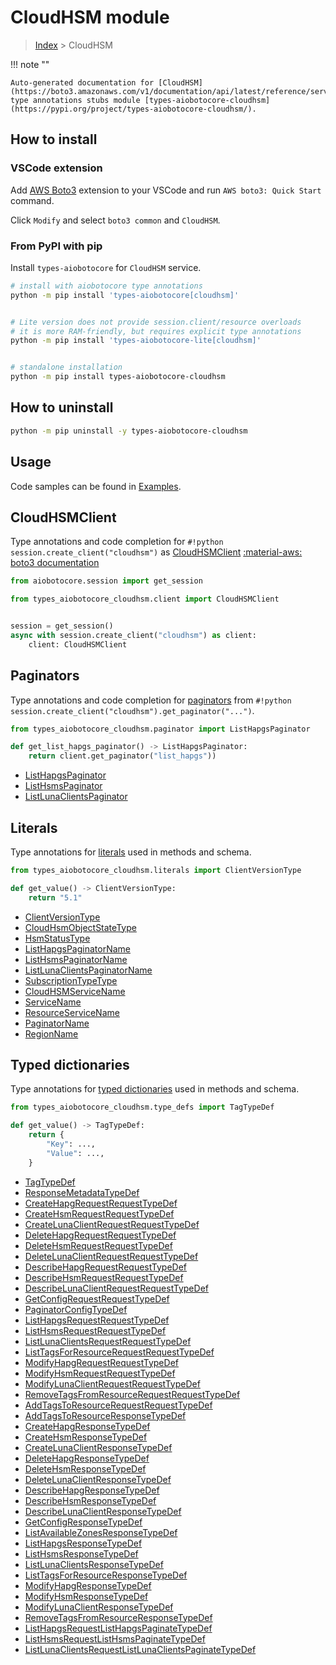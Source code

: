 # CloudHSM module

> [Index](../README.md) > CloudHSM


!!! note ""

    Auto-generated documentation for [CloudHSM](https://boto3.amazonaws.com/v1/documentation/api/latest/reference/services/cloudhsm.html#CloudHSM)
    type annotations stubs module [types-aiobotocore-cloudhsm](https://pypi.org/project/types-aiobotocore-cloudhsm/).

## How to install

### VSCode extension

Add [AWS Boto3](https://marketplace.visualstudio.com/items?itemName=Boto3typed.boto3-ide)
extension to your VSCode and run `AWS boto3: Quick Start` command.

Click `Modify` and select `boto3 common` and `CloudHSM`.

### From PyPI with pip

Install `types-aiobotocore` for `CloudHSM` service.

```bash
# install with aiobotocore type annotations
python -m pip install 'types-aiobotocore[cloudhsm]'


# Lite version does not provide session.client/resource overloads
# it is more RAM-friendly, but requires explicit type annotations
python -m pip install 'types-aiobotocore-lite[cloudhsm]'


# standalone installation
python -m pip install types-aiobotocore-cloudhsm
```



## How to uninstall

```bash
python -m pip uninstall -y types-aiobotocore-cloudhsm
```

## Usage

Code samples can be found in [Examples](./usage.md).

## CloudHSMClient

Type annotations and code completion for  `#!python session.create_client("cloudhsm")` as [CloudHSMClient](./client.md)
[:material-aws: boto3 documentation](https://boto3.amazonaws.com/v1/documentation/api/latest/reference/services/cloudhsm.html#CloudHSM.Client)

```python title="Usage example"
from aiobotocore.session import get_session

from types_aiobotocore_cloudhsm.client import CloudHSMClient


session = get_session()
async with session.create_client("cloudhsm") as client:
    client: CloudHSMClient
```


## Paginators

Type annotations and code completion for
[paginators](./paginators.md)
from `#!python session.create_client("cloudhsm").get_paginator("...")`.

```python title="Usage example"
from types_aiobotocore_cloudhsm.paginator import ListHapgsPaginator

def get_list_hapgs_paginator() -> ListHapgsPaginator:
    return client.get_paginator("list_hapgs"))
```

- [ListHapgsPaginator](./paginators.md#listhapgspaginator)
- [ListHsmsPaginator](./paginators.md#listhsmspaginator)
- [ListLunaClientsPaginator](./paginators.md#listlunaclientspaginator)








## Literals

Type annotations for [literals](./literals.md) used in methods and schema.

```python title="Usage example"
from types_aiobotocore_cloudhsm.literals import ClientVersionType

def get_value() -> ClientVersionType:
    return "5.1"
```

- [ClientVersionType](./literals.md#clientversiontype)
- [CloudHsmObjectStateType](./literals.md#cloudhsmobjectstatetype)
- [HsmStatusType](./literals.md#hsmstatustype)
- [ListHapgsPaginatorName](./literals.md#listhapgspaginatorname)
- [ListHsmsPaginatorName](./literals.md#listhsmspaginatorname)
- [ListLunaClientsPaginatorName](./literals.md#listlunaclientspaginatorname)
- [SubscriptionTypeType](./literals.md#subscriptiontypetype)
- [CloudHSMServiceName](./literals.md#cloudhsmservicename)
- [ServiceName](./literals.md#servicename)
- [ResourceServiceName](./literals.md#resourceservicename)
- [PaginatorName](./literals.md#paginatorname)
- [RegionName](./literals.md#regionname)




## Typed dictionaries

Type annotations for [typed dictionaries](./type_defs.md) used in methods and schema.

```python title="Usage example"
from types_aiobotocore_cloudhsm.type_defs import TagTypeDef

def get_value() -> TagTypeDef:
    return {
        "Key": ...,
        "Value": ...,
    }
```

- [TagTypeDef](./type_defs.md#tagtypedef)
- [ResponseMetadataTypeDef](./type_defs.md#responsemetadatatypedef)
- [CreateHapgRequestRequestTypeDef](./type_defs.md#createhapgrequestrequesttypedef)
- [CreateHsmRequestRequestTypeDef](./type_defs.md#createhsmrequestrequesttypedef)
- [CreateLunaClientRequestRequestTypeDef](./type_defs.md#createlunaclientrequestrequesttypedef)
- [DeleteHapgRequestRequestTypeDef](./type_defs.md#deletehapgrequestrequesttypedef)
- [DeleteHsmRequestRequestTypeDef](./type_defs.md#deletehsmrequestrequesttypedef)
- [DeleteLunaClientRequestRequestTypeDef](./type_defs.md#deletelunaclientrequestrequesttypedef)
- [DescribeHapgRequestRequestTypeDef](./type_defs.md#describehapgrequestrequesttypedef)
- [DescribeHsmRequestRequestTypeDef](./type_defs.md#describehsmrequestrequesttypedef)
- [DescribeLunaClientRequestRequestTypeDef](./type_defs.md#describelunaclientrequestrequesttypedef)
- [GetConfigRequestRequestTypeDef](./type_defs.md#getconfigrequestrequesttypedef)
- [PaginatorConfigTypeDef](./type_defs.md#paginatorconfigtypedef)
- [ListHapgsRequestRequestTypeDef](./type_defs.md#listhapgsrequestrequesttypedef)
- [ListHsmsRequestRequestTypeDef](./type_defs.md#listhsmsrequestrequesttypedef)
- [ListLunaClientsRequestRequestTypeDef](./type_defs.md#listlunaclientsrequestrequesttypedef)
- [ListTagsForResourceRequestRequestTypeDef](./type_defs.md#listtagsforresourcerequestrequesttypedef)
- [ModifyHapgRequestRequestTypeDef](./type_defs.md#modifyhapgrequestrequesttypedef)
- [ModifyHsmRequestRequestTypeDef](./type_defs.md#modifyhsmrequestrequesttypedef)
- [ModifyLunaClientRequestRequestTypeDef](./type_defs.md#modifylunaclientrequestrequesttypedef)
- [RemoveTagsFromResourceRequestRequestTypeDef](./type_defs.md#removetagsfromresourcerequestrequesttypedef)
- [AddTagsToResourceRequestRequestTypeDef](./type_defs.md#addtagstoresourcerequestrequesttypedef)
- [AddTagsToResourceResponseTypeDef](./type_defs.md#addtagstoresourceresponsetypedef)
- [CreateHapgResponseTypeDef](./type_defs.md#createhapgresponsetypedef)
- [CreateHsmResponseTypeDef](./type_defs.md#createhsmresponsetypedef)
- [CreateLunaClientResponseTypeDef](./type_defs.md#createlunaclientresponsetypedef)
- [DeleteHapgResponseTypeDef](./type_defs.md#deletehapgresponsetypedef)
- [DeleteHsmResponseTypeDef](./type_defs.md#deletehsmresponsetypedef)
- [DeleteLunaClientResponseTypeDef](./type_defs.md#deletelunaclientresponsetypedef)
- [DescribeHapgResponseTypeDef](./type_defs.md#describehapgresponsetypedef)
- [DescribeHsmResponseTypeDef](./type_defs.md#describehsmresponsetypedef)
- [DescribeLunaClientResponseTypeDef](./type_defs.md#describelunaclientresponsetypedef)
- [GetConfigResponseTypeDef](./type_defs.md#getconfigresponsetypedef)
- [ListAvailableZonesResponseTypeDef](./type_defs.md#listavailablezonesresponsetypedef)
- [ListHapgsResponseTypeDef](./type_defs.md#listhapgsresponsetypedef)
- [ListHsmsResponseTypeDef](./type_defs.md#listhsmsresponsetypedef)
- [ListLunaClientsResponseTypeDef](./type_defs.md#listlunaclientsresponsetypedef)
- [ListTagsForResourceResponseTypeDef](./type_defs.md#listtagsforresourceresponsetypedef)
- [ModifyHapgResponseTypeDef](./type_defs.md#modifyhapgresponsetypedef)
- [ModifyHsmResponseTypeDef](./type_defs.md#modifyhsmresponsetypedef)
- [ModifyLunaClientResponseTypeDef](./type_defs.md#modifylunaclientresponsetypedef)
- [RemoveTagsFromResourceResponseTypeDef](./type_defs.md#removetagsfromresourceresponsetypedef)
- [ListHapgsRequestListHapgsPaginateTypeDef](./type_defs.md#listhapgsrequestlisthapgspaginatetypedef)
- [ListHsmsRequestListHsmsPaginateTypeDef](./type_defs.md#listhsmsrequestlisthsmspaginatetypedef)
- [ListLunaClientsRequestListLunaClientsPaginateTypeDef](./type_defs.md#listlunaclientsrequestlistlunaclientspaginatetypedef)


